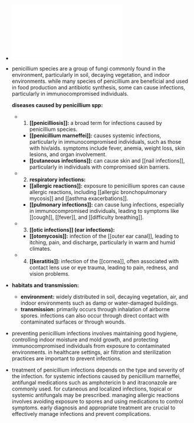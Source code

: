 - ![Penicillium.pdf](../assets/Penicillium_1719129725397_0.pdf)
- penicillium species are a group of fungi commonly found in the environment, particularly in soil, decaying vegetation, and indoor environments. while many species of penicillium are beneficial and used in food production and antibiotic synthesis, some can cause infections, particularly in immunocompromised individuals.
  
  **diseases caused by penicillium spp:**
	- 1. **[[penicilliosis]]:** a broad term for infections caused by penicillium species.
		- **[[penicillium marneffei]]:** causes systemic infections, particularly in immunocompromised individuals, such as those with hiv/aids. symptoms include fever, anemia, weight loss, skin lesions, and organ involvement.
		- **[[cutaneous infections]]:** can cause skin and [[nail infections]], particularly in individuals with compromised skin barriers.
	- 2. **respiratory infections:**
		- **[[allergic reactions]]:** exposure to penicillium spores can cause allergic reactions, including [[allergic bronchopulmonary mycosis]] and [[asthma exacerbations]].
		- **[[pulmonary infections]]:** can cause lung infections, especially in immunocompromised individuals, leading to symptoms like [[cough]], [[fever]], and [[difficulty breathing]].
	- 3. **[[otic infections]] (ear infections):**
		- **[[otomycosis]]:** infection of the [[outer ear canal]], leading to itching, pain, and discharge, particularly in warm and humid climates.
	- 4. **[[keratitis]]:** infection of the [[cornea]], often associated with contact lens use or eye trauma, leading to pain, redness, and vision problems.
- **habitats and transmission:**
	- **environment:** widely distributed in soil, decaying vegetation, air, and indoor environments such as damp or water-damaged buildings.
	- **transmission:** primarily occurs through inhalation of airborne spores. infections can also occur through direct contact with contaminated surfaces or through wounds.
- preventing penicillium infections involves maintaining good hygiene, controlling indoor moisture and mold growth, and protecting immunocompromised individuals from exposure to contaminated environments. in healthcare settings, air filtration and sterilization practices are important to prevent infections.
- treatment of penicillium infections depends on the type and severity of the infection. for systemic infections caused by penicillium marneffei, antifungal medications such as amphotericin b and itraconazole are commonly used. for cutaneous and localized infections, topical or systemic antifungals may be prescribed. managing allergic reactions involves avoiding exposure to spores and using medications to control symptoms. early diagnosis and appropriate treatment are crucial to effectively manage infections and prevent complications.